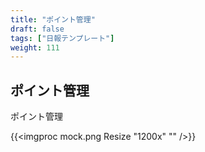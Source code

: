 ```yaml
---
title: "ポイント管理"
draft: false
tags: ["日報テンプレート"]
weight: 111
---
```


## ポイント管理

ポイント管理

{{<imgproc mock.png Resize "1200x" "" />}}
